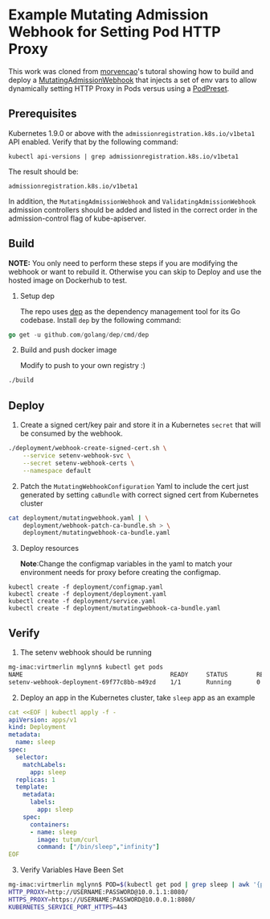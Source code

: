 # Example Mutating Admission Webhook for Setting Pod HTTP Proxy

This work was cloned from [morvencao](https://github.com/morvencao/kube-mutating-webhook-tutorial)'s tutoral showing how to build and deploy a [MutatingAdmissionWebhook](https://kubernetes.io/docs/admin/admission-controllers/#mutatingadmissionwebhook-beta-in-19) that injects a set of env vars to allow dynamically setting HTTP Proxy in Pods versus using a [PodPreset](https://kubernetes.io/docs/concepts/workloads/pods/podpreset/).

## Prerequisites

Kubernetes 1.9.0 or above with the `admissionregistration.k8s.io/v1beta1` API enabled. Verify that by the following command:
```
kubectl api-versions | grep admissionregistration.k8s.io/v1beta1
```
The result should be:
```
admissionregistration.k8s.io/v1beta1
```

In addition, the `MutatingAdmissionWebhook` and `ValidatingAdmissionWebhook` admission controllers should be added and listed in the correct order in the admission-control flag of kube-apiserver.

## Build

**NOTE:**  You only need to perform these steps if you are modifying the webhook or want to rebuild it.  Otherwise you can skip to Deploy and use the hosted image on Dockerhub to test.

1. Setup dep

   The repo uses [dep](https://github.com/golang/dep) as the dependency management tool for its Go codebase. Install `dep` by the following command:

``` go
go get -u github.com/golang/dep/cmd/dep
```

2. Build and push docker image

   Modify to push to your own registry :)

``` bash
./build
```

## Deploy

1. Create a signed cert/key pair and store it in a Kubernetes `secret` that will be consumed by the webhook.

``` bash
./deployment/webhook-create-signed-cert.sh \
    --service setenv-webhook-svc \
    --secret setenv-webhook-certs \
    --namespace default
```

2. Patch the `MutatingWebhookConfiguration` Yaml to include the cert just generated by setting `caBundle` with correct signed cert from Kubernetes cluster

``` bash
cat deployment/mutatingwebhook.yaml | \
    deployment/webhook-patch-ca-bundle.sh > \
    deployment/mutatingwebhook-ca-bundle.yaml
```

3. Deploy resources

     **Note**:Change the configmap variables in the yaml to match your environment needs for proxy before creating the configmap.

```
kubectl create -f deployment/configmap.yaml
kubectl create -f deployment/deployment.yaml
kubectl create -f deployment/service.yaml
kubectl create -f deployment/mutatingwebhook-ca-bundle.yaml
```

## Verify

1. The setenv webhook should be running

``` bash
mg-imac:virtmerlin mglynn$ kubectl get pods
NAME                                         READY     STATUS        RESTARTS   AGE
setenv-webhook-deployment-69f77c8bb-m49zd    1/1       Running       0          16m
```

2. Deploy an app in the Kubernetes cluster, take `sleep` app as an example

``` yaml
cat <<EOF | kubectl apply -f -
apiVersion: apps/v1
kind: Deployment
metadata:
  name: sleep
spec:
  selector: 
    matchLabels:
      app: sleep
  replicas: 1
  template:
    metadata:
      labels:
        app: sleep
    spec:
      containers:
      - name: sleep
        image: tutum/curl
        command: ["/bin/sleep","infinity"]
EOF
```

3. Verify Variables Have Been Set

``` bash 
mg-imac:virtmerlin mglynn$ POD=$(kubectl get pod | grep sleep | awk '{print$1}') && kubectl exec $POD -- env | grep HTTP
HTTP_PROXY=http://USERNAME:PASSWORD@10.0.1.1:8080/
HTTPS_PROXY=https://USERNAME:PASSWORD@10.0.0.1:8080/
KUBERNETES_SERVICE_PORT_HTTPS=443
```
